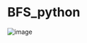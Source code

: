 # BFS_python
![image](https://user-images.githubusercontent.com/114800813/220665356-b1c8b72b-553e-4d43-9756-2ec6c684cd83.png)
